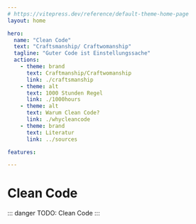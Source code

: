 ```yaml
---
# https://vitepress.dev/reference/default-theme-home-page
layout: home

hero:
  name: "Clean Code"
  text: "Craftsmanship/ Craftwomanship"
  tagline: "Guter Code ist Einstellungssache"
  actions:
    - theme: brand
      text: Craftmanship/Craftwomanship
      link: ./craftsmanship
    - theme: alt
      text: 1000 Stunden Regel
      link: ./1000hours
    - theme: alt
      text: Warum Clean Code?
      link: ./whycleancode
    - theme: brand
      text: Literatur
      link: ../sources

features:

---
```


# Clean Code

::: danger TODO: Clean Code
:::


